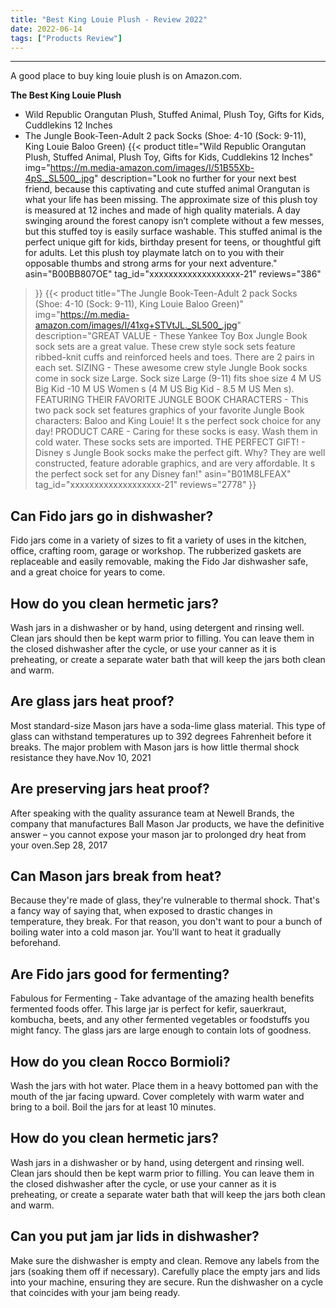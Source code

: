 ```yaml
---
title: "Best King Louie Plush - Review 2022"
date: 2022-06-14
tags: ["Products Review"]
---
```


---


A good place to buy king louie plush is on Amazon.com.

**The Best King Louie Plush**
* Wild Republic Orangutan Plush, Stuffed Animal, Plush Toy, Gifts for Kids, Cuddlekins 12 Inches
* The Jungle Book-Teen-Adult 2 pack Socks (Shoe: 4-10 (Sock: 9-11), King Louie Baloo Green)
{{< product 
title="Wild Republic Orangutan Plush, Stuffed Animal, Plush Toy, Gifts for Kids, Cuddlekins 12 Inches"
img="https://m.media-amazon.com/images/I/51B55Xb-4pS._SL500_.jpg"
description="Look no further for your next best friend, because this captivating and cute stuffed animal Orangutan is what your life has been missing. The approximate size of this plush toy is measured at 12 inches and made of high quality materials. A day swinging around the forest canopy isn’t complete without a few messes, but this stuffed toy is easily surface washable. This stuffed animal is the perfect unique gift for kids, birthday present for teens, or thoughtful gift for adults. Let this plush toy playmate latch on to you with their opposable thumbs and strong arms for your next adventure."
asin="B00BB807OE"
tag_id="xxxxxxxxxxxxxxxxxxx-21"
reviews="386"
>}} 
{{< product 
title="The Jungle Book-Teen-Adult 2 pack Socks (Shoe: 4-10 (Sock: 9-11), King Louie Baloo Green)"
img="https://m.media-amazon.com/images/I/41xg+STVtJL._SL500_.jpg"
description="GREAT VALUE - These Yankee Toy Box Jungle Book sock sets are a great value. These crew style sock sets feature ribbed-knit cuffs and reinforced heels and toes. There are 2 pairs in each set. SIZING - These awesome crew style Jungle Book socks come in sock size Large. Sock size Large (9-11) fits shoe size 4 M US Big Kid -10 M US Women s (4 M US Big Kid - 8.5 M US Men s). FEATURING THEIR FAVORITE JUNGLE BOOK CHARACTERS - This two pack sock set features graphics of your favorite Jungle Book characters: Baloo and King Louie! It s the perfect sock choice for any day! PRODUCT CARE - Caring for these socks is easy. Wash them in cold water. These socks sets are imported. THE PERFECT GIFT! - Disney s Jungle Book socks make the perfect gift. Why? They are well constructed, feature adorable graphics, and are very affordable. It s the perfect sock set for any Disney fan!"
asin="B01M8LFEAX"
tag_id="xxxxxxxxxxxxxxxxxxx-21"
reviews="2778"
>}} 
## Can Fido jars go in dishwasher?
Fido jars come in a variety of sizes to fit a variety of uses in the kitchen, office, crafting room, garage or workshop. The rubberized gaskets are replaceable and easily removable, making the Fido Jar dishwasher safe, and a great choice for years to come.

## How do you clean hermetic jars?
Wash jars in a dishwasher or by hand, using detergent and rinsing well. Clean jars should then be kept warm prior to filling. You can leave them in the closed dishwasher after the cycle, or use your canner as it is preheating, or create a separate water bath that will keep the jars both clean and warm.

## Are glass jars heat proof?
Most standard-size Mason jars have a soda-lime glass material. This type of glass can withstand temperatures up to 392 degrees Fahrenheit before it breaks. The major problem with Mason jars is how little thermal shock resistance they have.Nov 10, 2021

## Are preserving jars heat proof?
After speaking with the quality assurance team at Newell Brands, the company that manufactures Ball Mason Jar products, we have the definitive answer – you cannot expose your mason jar to prolonged dry heat from your oven.Sep 28, 2017

## Can Mason jars break from heat?
Because they're made of glass, they're vulnerable to thermal shock. That's a fancy way of saying that, when exposed to drastic changes in temperature, they break. For that reason, you don't want to pour a bunch of boiling water into a cold mason jar. You'll want to heat it gradually beforehand.

## Are Fido jars good for fermenting?
Fabulous for Fermenting - Take advantage of the amazing health benefits fermented foods offer. This large jar is perfect for kefir, sauerkraut, kombucha, beets, and any other fermented vegetables or foodstuffs you might fancy. The glass jars are large enough to contain lots of goodness.

## How do you clean Rocco Bormioli?
Wash the jars with hot water. Place them in a heavy bottomed pan with the mouth of the jar facing upward. Cover completely with warm water and bring to a boil. Boil the jars for at least 10 minutes.

## How do you clean hermetic jars?
Wash jars in a dishwasher or by hand, using detergent and rinsing well. Clean jars should then be kept warm prior to filling. You can leave them in the closed dishwasher after the cycle, or use your canner as it is preheating, or create a separate water bath that will keep the jars both clean and warm.

## Can you put jam jar lids in dishwasher?
Make sure the dishwasher is empty and clean. Remove any labels from the jars (soaking them off if necessary). Carefully place the empty jars and lids into your machine, ensuring they are secure. Run the dishwasher on a cycle that coincides with your jam being ready.

